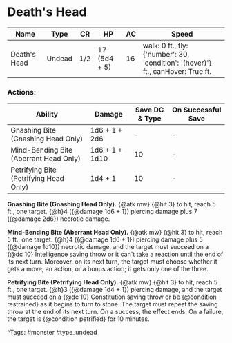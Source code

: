 # Death's Head

| Name | Type | CR | HP | AC | Speed |
|------|------|----|----|----|-------|
| Death's Head | Undead | 1/2 | 17 (5d4 + 5) | 16 | walk: 0 ft., fly: {'number': 30, 'condition': '(hover)'} ft., canHover: True ft. |

### Actions:

| Ability | Damage | Save DC & Type | On Successful Save |
|---------|--------|----------------|--------------------|
| Gnashing Bite (Gnashing Head Only) | 1d6 + 1 + 2d6 | - | - |
| Mind-Bending Bite (Aberrant Head Only) | 1d6 + 1 + 1d10 | 10 | - |
| Petrifying Bite (Petrifying Head Only) | 1d4 + 1 | 10 | - |


**Gnashing Bite (Gnashing Head Only).** {@atk mw} {@hit 3} to hit, reach 5 ft., one target. {@h}4 ({@damage 1d6 + 1}) piercing damage plus 7 ({@damage 2d6}) necrotic damage.

**Mind-Bending Bite (Aberrant Head Only).** {@atk mw} {@hit 3} to hit, reach 5 ft., one target. {@h}4 ({@damage 1d6 + 1}) piercing damage plus 5 ({@damage 1d10}) necrotic damage, and the target must succeed on a {@dc 10} Intelligence saving throw or it can't take a reaction until the end of its next turn. Moreover, on its next turn, the target must choose whether it gets a move, an action, or a bonus action; it gets only one of the three.

**Petrifying Bite (Petrifying Head Only).** {@atk mw} {@hit 3} to hit, reach 5 ft., one target. {@h}3 ({@damage 1d4 + 1}) piercing damage, and the target must succeed on a {@dc 10} Constitution saving throw or be {@condition restrained} as it begins to turn to stone. The target must repeat the saving throw at the end of its next turn. On a success, the effect ends. On a failure, the target is {@condition petrified} for 10 minutes.

^Tags: #monster #type_undead